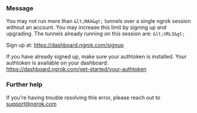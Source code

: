 
### Message
You may not run more than `&lt;MAX&gt;` tunnels over a single ngrok session without an account.
You may increase this limit by signing up and upgrading.
The tunnels already running on this session are:
`&lt;URLS&gt;`

Sign up at: https://dashboard.ngrok.com/signup

If you have already signed up, make sure your authtoken is installed.
Your authtoken is available on your dashboard: https://dashboard.ngrok.com/get-started/your-authtoken

### Further help
If you're having trouble resolving this error, please reach out to [support@ngrok.com](mailto:support@ngrok.com?subject=Help%20with%20ERR_NGROK_323)


